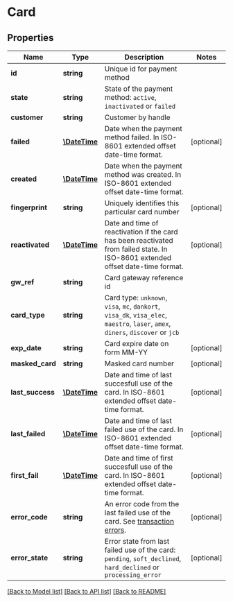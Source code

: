 # Card

## Properties
Name | Type | Description | Notes
------------ | ------------- | ------------- | -------------
**id** | **string** | Unique id for payment method |
**state** | **string** | State of the payment method: `active`, `inactivated` or `failed` |
**customer** | **string** | Customer by handle |
**failed** | [**\DateTime**](\DateTime.md) | Date when the payment method failed. In ISO-8601 extended offset date-time format. | [optional]
**created** | [**\DateTime**](\DateTime.md) | Date when the payment method was created. In ISO-8601 extended offset date-time format. |
**fingerprint** | **string** | Uniquely identifies this particular card number | [optional]
**reactivated** | [**\DateTime**](\DateTime.md) | Date and time of reactivation if the card has been reactivated from failed state. In ISO-8601 extended offset date-time format. | [optional]
**gw_ref** | **string** | Card gateway reference id |
**card_type** | **string** | Card type: `unknown`, `visa`, `mc`, `dankort`, `visa_dk`, `visa_elec`, `maestro`, `laser`, `amex`, `diners`, `discover` or `jcb` |
**exp_date** | **string** | Card expire date on form MM-YY | [optional]
**masked_card** | **string** | Masked card number | [optional]
**last_success** | [**\DateTime**](\DateTime.md) | Date and time of last succesfull use of the card. In ISO-8601 extended offset date-time format. | [optional]
**last_failed** | [**\DateTime**](\DateTime.md) | Date and time of last failed use of the card. In ISO-8601 extended offset date-time format. | [optional]
**first_fail** | [**\DateTime**](\DateTime.md) | Date and time of first succesfull use of the card. In ISO-8601 extended offset date-time format. | [optional]
**error_code** | **string** | An error code from the last failed use of the card. See [transaction errors](https://docs.reepay.com/api/#transaction-errors). | [optional]
**error_state** | **string** | Error state from last failed use of the card: `pending`, `soft_declined`, `hard_declined` or `processing_error` | [optional]

[[Back to Model list]](../README.md#documentation-for-models) [[Back to API list]](../README.md#documentation-for-api-endpoints) [[Back to README]](../README.md)



